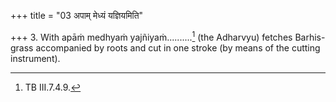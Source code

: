 +++
title = "03 अपाम् मेध्यं यज्ञियमिति"

+++
3. With apāṁ medhyaṁ yajñiyaṁ..........[^1] (the Adharvyu) fetches Barhis-grass accompanied by roots and cut in one stroke (by means of the cutting instrument).   

[^1]: TB III.7.4.9.  
